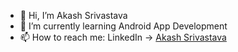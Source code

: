 - 👋 Hi, I’m Akash Srivastava
- 🌱 I’m currently learning Android App Development
- 📫 How to reach me: LinkedIn -> [Akash Srivastava](https://www.linkedin.com/in/akash-srivastava-10627a164)


<!---
akashkratik/akashkratik is a ✨ special ✨ repository because its `README.md` (this file) appears on your GitHub profile.
You can click the Preview link to take a look at your changes.
--->
